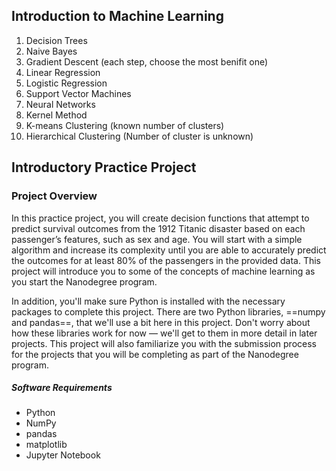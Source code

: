 ## Introduction to Machine Learning
1. Decision Trees
1. Naive Bayes
1. Gradient Descent (each step, choose the most benifit one)
1. Linear Regression
1. Logistic Regression
1. Support Vector Machines
1. Neural Networks
1. Kernel Method
1. K-means Clustering (known number of clusters)
1. Hierarchical Clustering (Number of cluster is unknown)

## Introductory Practice Project 
### Project Overview
In this practice project, you will create decision functions that attempt to predict survival outcomes from the 1912 Titanic disaster based on each passenger’s features, such as sex and age. You will start with a simple algorithm and increase its complexity until you are able to accurately predict the outcomes for at least 80% of the passengers in the provided data. This project will introduce you to some of the concepts of machine learning as you start the Nanodegree program.

In addition, you'll make sure Python is installed with the necessary packages to complete this project. There are two Python libraries, ==numpy and pandas==, that we'll use a bit here in this project. Don't worry about how these libraries work for now — we'll get to them in more detail in later projects. This project will also familiarize you with the submission process for the projects that you will be completing as part of the Nanodegree program.

##### Software Requirements
- Python
- NumPy
- pandas
- matplotlib
- Jupyter Notebook